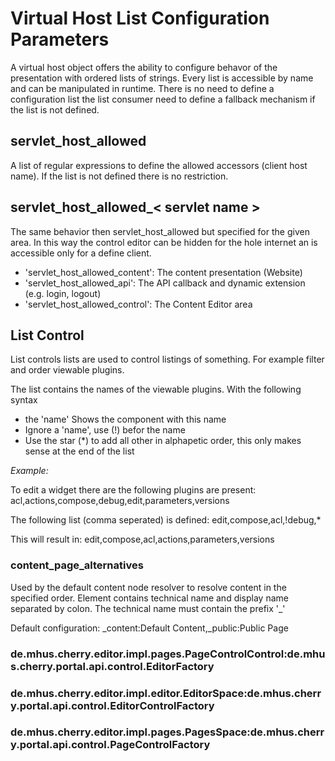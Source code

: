 # Virtual Host List Configuration Parameters

A virtual host object offers the ability to configure behavor of the presentation with ordered lists of strings. Every list is accessible by name and can be manipulated in runtime. There is no need to define a configuration list the list consumer need to define a fallback mechanism if the list is not defined.

## servlet_host_allowed

A list of regular expressions to define the allowed accessors (client host name). If the list is not defined there is no restriction.

## servlet_host_allowed_< servlet name >

The same behavior then servlet_host_allowed but specified for the given area. In this way the control editor can be hidden for the hole internet an is accessible only for a define client.

* 'servlet_host_allowed_content': The content presentation (Website)
* 'servlet_host_allowed_api': The API callback and dynamic extension (e.g. login, logout) 
* 'servlet_host_allowed_control': The Content Editor area

## List Control

List controls lists are used to control listings of something. For example filter and order viewable plugins.

The list contains the names of the viewable plugins. With the following syntax

* the 'name' Shows the component with this name
* Ignore a 'name', use (!) befor the name
* Use the star (*) to add all other in alphapetic order, this only makes sense at the end of the list

*Example:*

To edit a widget there are the following plugins are present: acl,actions,compose,debug,edit,parameters,versions

The following list (comma seperated) is defined: edit,compose,acl,!debug,*

This will result in: edit,compose,acl,actions,parameters,versions

### content_page_alternatives

Used by the default content node resolver to resolve content in the specified order. Element contains
technical name and display name separated by colon. The technical name must contain the prefix '_'

Default configuration: _content:Default Content,_public:Public Page

### de.mhus.cherry.editor.impl.pages.PageControlControl:de.mhus.cherry.portal.api.control.EditorFactory

### de.mhus.cherry.editor.impl.editor.EditorSpace:de.mhus.cherry.portal.api.control.EditorControlFactory

### de.mhus.cherry.editor.impl.pages.PagesSpace:de.mhus.cherry.portal.api.control.PageControlFactory
